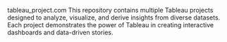 tableau_project.com
This repository contains multiple Tableau projects designed to analyze, visualize, and derive insights from diverse datasets. Each project demonstrates the power of Tableau in creating interactive dashboards and data-driven stories.
